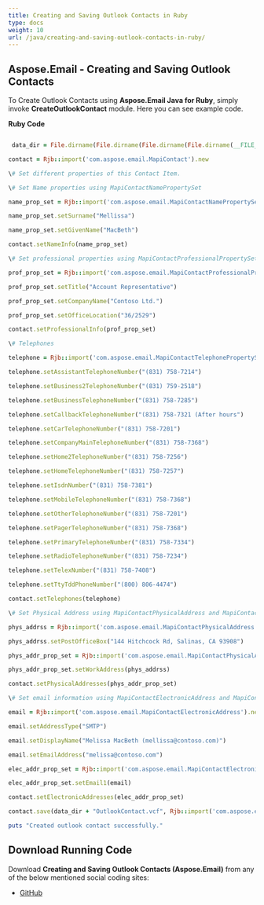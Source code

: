 ```yaml
---
title: Creating and Saving Outlook Contacts in Ruby
type: docs
weight: 10
url: /java/creating-and-saving-outlook-contacts-in-ruby/
---
```


## **Aspose.Email - Creating and Saving Outlook Contacts**
To Create Outlook Contacts using **Aspose.Email Java for Ruby**, simply invoke **CreateOutlookContact** module. Here you can see example code.

**Ruby Code**

```ruby

 data_dir = File.dirname(File.dirname(File.dirname(File.dirname(__FILE__)))) + '/data/'

contact = Rjb::import('com.aspose.email.MapiContact').new

\# Set different properties of this Contact Item.

\# Set Name properties using MapiContactNamePropertySet

name_prop_set = Rjb::import('com.aspose.email.MapiContactNamePropertySet').new

name_prop_set.setSurname("Mellissa")

name_prop_set.setGivenName("MacBeth")

contact.setNameInfo(name_prop_set)

\# Set professional properties using MapiContactProfessionalPropertySet

prof_prop_set = Rjb::import('com.aspose.email.MapiContactProfessionalPropertySet').new

prof_prop_set.setTitle("Account Representative")

prof_prop_set.setCompanyName("Contoso Ltd.")

prof_prop_set.setOfficeLocation("36/2529")

contact.setProfessionalInfo(prof_prop_set)

\# Telephones

telephone = Rjb::import('com.aspose.email.MapiContactTelephonePropertySet').new

telephone.setAssistantTelephoneNumber("(831) 758-7214")

telephone.setBusiness2TelephoneNumber("(831) 759-2518")

telephone.setBusinessTelephoneNumber("(831) 758-7285")

telephone.setCallbackTelephoneNumber("(831) 758-7321 (After hours")

telephone.setCarTelephoneNumber("(831) 758-7201")

telephone.setCompanyMainTelephoneNumber("(831) 758-7368")

telephone.setHome2TelephoneNumber("(831) 758-7256")

telephone.setHomeTelephoneNumber("(831) 758-7257")

telephone.setIsdnNumber("(831) 758-7381")

telephone.setMobileTelephoneNumber("(831) 758-7368")

telephone.setOtherTelephoneNumber("(831) 758-7201")

telephone.setPagerTelephoneNumber("(831) 758-7368")

telephone.setPrimaryTelephoneNumber("(831) 758-7334")

telephone.setRadioTelephoneNumber("(831) 758-7234")

telephone.setTelexNumber("(831) 758-7408")

telephone.setTtyTddPhoneNumber("(800) 806-4474")

contact.setTelephones(telephone)

\# Set Physical Address using MapiContactPhysicalAddress and MapiContactPhysicalAddressPropertySet

phys_addrss = Rjb::import('com.aspose.email.MapiContactPhysicalAddress').new

phys_addrss.setPostOfficeBox("144 Hitchcock Rd, Salinas, CA 93908")

phys_addr_prop_set = Rjb::import('com.aspose.email.MapiContactPhysicalAddressPropertySet').new

phys_addr_prop_set.setWorkAddress(phys_addrss)

contact.setPhysicalAddresses(phys_addr_prop_set)

\# Set email information using MapiContactElectronicAddress and MapiContactElectronicAddressPropertySet

email = Rjb::import('com.aspose.email.MapiContactElectronicAddress').new

email.setAddressType("SMTP")

email.setDisplayName("Melissa MacBeth (mellissa@contoso.com)")

email.setEmailAddress("melissa@contoso.com")

elec_addr_prop_set = Rjb::import('com.aspose.email.MapiContactElectronicAddressPropertySet').new

elec_addr_prop_set.setEmail1(email)

contact.setElectronicAddresses(elec_addr_prop_set)

contact.save(data_dir + "OutlookContact.vcf", Rjb::import('com.aspose.email.ContactSaveFormat').VCard)

puts "Created outlook contact successfully."

```
## **Download Running Code**
Download **Creating and Saving Outlook Contacts (Aspose.Email)** from any of the below mentioned social coding sites:

- [GitHub](https://github.com/aspose-email/Aspose.Email-for-Java/blob/master/Plugins/Aspose_Email_Java_for_Ruby/lib/asposeemailjava/Outlook/createoutlookcontact.rb)
